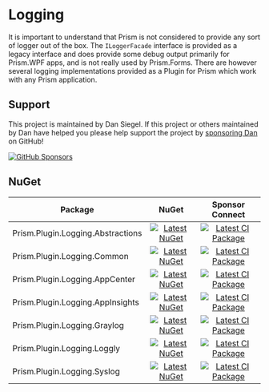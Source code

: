 # Logging

It is important to understand that Prism is not considered to provide any sort of logger out of the box. The `ILoggerFacade` interface is provided as a legacy interface and does provide some debug output primarily for Prism.WPF apps, and is not really used by Prism.Forms. There are however several logging implementations provided as a Plugin for Prism which work with any Prism application.

## Support

This project is maintained by Dan Siegel. If this project or others maintained by Dan have helped you please help support the project by [sponsoring Dan](https://xam.dev/sponsor-prism-logging) on GitHub!

[![GitHub Sponsors](https://github.blog/wp-content/uploads/2019/05/mona-heart-featured.png?fit=600%2C315)](https://xam.dev/sponsor-prism-logging)

## NuGet

| Package | NuGet | Sponsor Connect |
|-------|:-----:|:------:|
| Prism.Plugin.Logging.Abstractions | [![Latest NuGet][AbstractionsLoggingShield]][AbstractionsLoggingNuGet] | [![Latest CI Package][AbstractionsLoggingSponsorConnectShield]][AbstractionsLoggingSponsorConnect] |
| Prism.Plugin.Logging.Common | [![Latest NuGet][CommonLoggingShield]][CommonLoggingNuGet] | [![Latest CI Package][CommonLoggingSponsorConnectShield]][CommonLoggingSponsorConnect] |
| Prism.Plugin.Logging.AppCenter | [![Latest NuGet][AppCenterLoggingShield]][AppCenterLoggingNuGet] | [![Latest CI Package][AppCenterLoggingSponsorConnectShield]][AppCenterLoggingSponsorConnect] |
| Prism.Plugin.Logging.AppInsights | [![Latest NuGet][AppInightsLoggingShield]][AppInightsLoggingNuGet] | [![Latest CI Package][AppInightsLoggingSponsorConnectShield]][AppInightsLoggingSponsorConnect] |
| Prism.Plugin.Logging.Graylog | [![Latest NuGet][GraylogLoggingShield]][GraylogLoggingNuGet] | [![Latest CI Package][GraylogLoggingSponsorConnectShield]][GraylogLoggingSponsorConnect] |
| Prism.Plugin.Logging.Loggly | [![Latest NuGet][LogglyLoggingShield]][LogglyLoggingNuGet] | [![Latest CI Package][LogglyLoggingSponsorConnectShield]][LogglyLoggingSponsorConnect] |
| Prism.Plugin.Logging.Syslog | [![Latest NuGet][SyslogLoggingShield]][SyslogLoggingNuGet] | [![Latest CI Package][SyslogLoggingSponsorConnectShield]][SyslogLoggingSponsorConnect] |

[AbstractionsLoggingNuGet]: https://www.nuget.org/packages/Prism.Plugin.Logging.Abstractions
[AbstractionsLoggingShield]: https://img.shields.io/nuget/vpre/Prism.Plugin.Logging.Abstractions.svg
[AbstractionsLoggingSponsorConnect]: https://sponsorconnect.dev/nuget/package/Prism.Plugin.Logging.Abstractions
[AbstractionsLoggingSponsorConnectShield]: https://img.shields.io/endpoint?url=https%3A%2F%2Fsponsorconnect.dev%2Fshield%2FPrism.Plugin.Logging.Abstractions%2Fvpre

[CommonLoggingNuGet]: https://www.nuget.org/packages/Prism.Plugin.Logging.Common
[CommonLoggingShield]: https://img.shields.io/nuget/vpre/Prism.Plugin.Logging.Common.svg
[CommonLoggingSponsorConnect]: https://sponsorconnect.dev/nuget/package/Prism.Plugin.Logging.Common
[CommonLoggingSponsorConnectShield]: https://img.shields.io/endpoint?url=https%3A%2F%2Fsponsorconnect.dev%2Fshield%2FPrism.Plugin.Logging.Common%2Fvpre

[AppInightsLoggingNuGet]: https://www.nuget.org/packages/Prism.Plugin.Logging.AppInsights
[AppInightsLoggingShield]: https://img.shields.io/nuget/vpre/Prism.Plugin.Logging.AppInsights.svg
[AppInightsLoggingSponsorConnect]: https://sponsorconnect.dev/nuget/package/Prism.Plugin.Logging.AppInsights
[AppInightsLoggingSponsorConnectShield]: https://img.shields.io/endpoint?url=https%3A%2F%2Fsponsorconnect.dev%2Fshield%2FPrism.Plugin.Logging.AppInsights%2Fvpre

[AppCenterLoggingNuGet]: https://www.nuget.org/packages/Prism.Plugin.Logging.AppCenter
[AppCenterLoggingShield]: https://img.shields.io/nuget/vpre/Prism.Plugin.Logging.AppCenter.svg
[AppCenterLoggingSponsorConnect]: https://sponsorconnect.dev/nuget/package/Prism.Plugin.Logging.AppCenter
[AppCenterLoggingSponsorConnectShield]: https://img.shields.io/endpoint?url=https%3A%2F%2Fsponsorconnect.dev%2Fshield%2FPrism.Plugin.Logging.AppCenter%2Fvpre

[GraylogLoggingNuGet]: https://www.nuget.org/packages/Prism.Plugin.Logging.Graylog
[GraylogLoggingShield]: https://img.shields.io/nuget/vpre/Prism.Plugin.Logging.Graylog.svg
[GraylogLoggingSponsorConnect]: https://sponsorconnect.dev/nuget/package/Prism.Plugin.Logging.Graylog
[GraylogLoggingSponsorConnectShield]: https://img.shields.io/endpoint?url=https%3A%2F%2Fsponsorconnect.dev%2Fshield%2FPrism.Plugin.Logging.Graylog%2Fvpre

[LogglyLoggingNuGet]: https://www.nuget.org/packages/Prism.Plugin.Logging.Loggly
[LogglyLoggingShield]: https://img.shields.io/nuget/vpre/Prism.Plugin.Logging.Loggly.svg
[LogglyLoggingSponsorConnect]: https://sponsorconnect.dev/nuget/package/Prism.Plugin.Logging.Loggly
[LogglyLoggingSponsorConnectShield]: https://img.shields.io/endpoint?url=https%3A%2F%2Fsponsorconnect.dev%2Fshield%2FPrism.Plugin.Logging.Loggly%2Fvpre

[SyslogLoggingNuGet]: https://www.nuget.org/packages/Prism.Plugin.Logging.Syslog
[SyslogLoggingShield]: https://img.shields.io/nuget/vpre/Prism.Plugin.Logging.Syslog.svg
[SyslogLoggingSponsorConnect]: https://sponsorconnect.dev/nuget/package/Prism.Plugin.Logging.Syslog
[SyslogLoggingSponsorConnectShield]: https://img.shields.io/endpoint?url=https%3A%2F%2Fsponsorconnect.dev%2Fshield%2FPrism.Plugin.Logging.Syslog%2Fvpre
